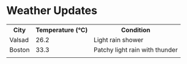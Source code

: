 # Weather Updates

<!-- WEATHER-UPDATE-START -->
<table><tr><th>City</th><th>Temperature (°C)</th><th>Condition</th></tr><tr><td>Valsad</td><td>26.2</td><td>Light rain shower</td></tr><tr><td>Boston</td><td>33.3</td><td>Patchy light rain with thunder</td></tr><tr><td></td><td></td><td></td></tr></table>
<!-- WEATHER-UPDATE-END -->
